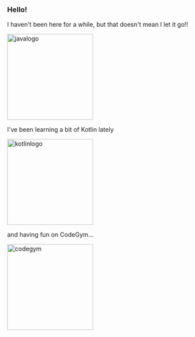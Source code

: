 ### Hello! 

I haven't been here for a while, but that doesn't mean I let it go!!

<img src="https://www.eventstore.com/hubfs/java-logo.svg" alt="javalogo" width="200"/>

I've been learning a bit of Kotlin lately

<img src="https://www.logo.wine/a/logo/Kotlin_(programming_language)/Kotlin_(programming_language)-Logo.wine.svg" alt="kotlinlogo" width="200"/>

and having fun on CodeGym...

<img src="https://codegym.cc/assets/images/site/logo/logo-cg-full.svg" alt="codegym" width="200"/>

